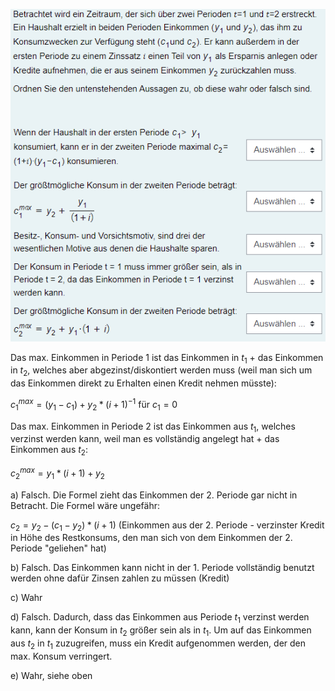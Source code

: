 ![](_attachments/Pasted%20image%2020230617163444.png)

Das max. Einkommen in Periode 1 ist das Einkommen in $t_1$ + das Einkommen in $t_2$, welches aber abgezinst/diskontiert werden muss (weil man sich um das Einkommen direkt zu Erhalten einen Kredit nehmen müsste):

$c_1^{max} = (y_1 - c_1) + y_2 * (i + 1)^{-1}$ für $c_1 = 0$

Das max. Einkommen in Periode 2 ist das Einkommen aus $t_1$, welches verzinst werden kann, weil man es vollständig angelegt hat + das Einkommen aus $t_2$:

$c_2^{max} = y_1 * (i + 1) + y_2$

a) Falsch. 
Die Formel zieht das Einkommen der 2. Periode gar nicht in Betracht.
Die Formel wäre ungefähr:

$c_2 = y_2 - (c_1 - y_2)*(i+1)$
(Einkommen aus der 2. Periode - verzinster Kredit in Höhe des Restkonsums, den man sich von dem Einkommen der 2. Periode "geliehen" hat)

b) Falsch. 
Das Einkommen kann nicht in der 1. Periode vollständig benutzt werden ohne dafür Zinsen zahlen zu müssen (Kredit)

c) Wahr

d) Falsch. 
Dadurch, dass das Einkommen aus Periode $t_1$ verzinst werden kann, kann der Konsum in $t_2$ größer sein als in $t_1$. Um auf das Einkommen aus $t_2$ in $t_1$ zuzugreifen, muss ein Kredit aufgenommen werden, der den max. Konsum verringert. 

e) Wahr, siehe oben
